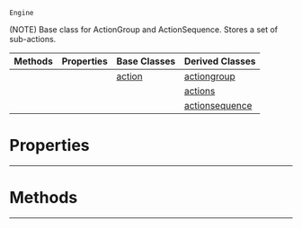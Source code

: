  `Engine`

(NOTE) Base class for ActionGroup and ActionSequence. Stores a set of sub-actions.

|Methods|Properties|Base Classes|Derived Classes|
|---|---|---|---|
| | |[action](https://github.com/ZilchEngine/ZilchDocs/blob/master/code_reference/class_reference/action.markdown)|[actiongroup](https://github.com/ZilchEngine/ZilchDocs/blob/master/code_reference/class_reference/actiongroup.markdown)|
| | | |[actions](https://github.com/ZilchEngine/ZilchDocs/blob/master/code_reference/class_reference/actions.markdown)|
| | | |[actionsequence](https://github.com/ZilchEngine/ZilchDocs/blob/master/code_reference/class_reference/actionsequence.markdown)|


 #  Properties


---  
 #  Methods


---  
 

 